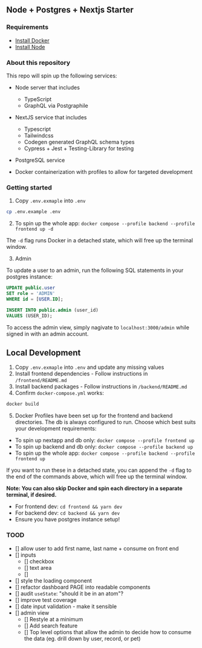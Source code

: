 ## Node + Postgres + Nextjs Starter

### Requirements

- [Install Docker](https://docs.docker.com/engine/install/)
- [Install Node](https://nodejs.org/en/download/prebuilt-installer/current)

### About this repository

This repo will spin up the following services:

- Node server that includes

  - TypeScript
  - GraphQL via Postgraphile

- NextJS service that includes

  - Typescript
  - Tailwindcss
  - Codegen generated GraphQL schema types
  - Cypress + Jest + Testing-Library for testing

- PostgreSQL service

- Docker containerization with profiles to allow for targeted development

### Getting started

1. Copy `.env.exmaple` into `.env`

```bash
cp .env.example .env
```

2. To spin up the whole app: `docker compose --profile backend --profile frontend up -d`

The `-d` flag runs Docker in a detached state, which will free up the terminal window.

3. Admin

To update a user to an admin, run the following SQL statements in your postgres instance:

```sql
UPDATE public.user
SET role = 'ADMIN'
WHERE id = [USER.ID];

INSERT INTO public.admin (user_id)
VALUES (USER_ID);
```

To access the admin view, simply nagivate to `localhost:3000/admin` while signed in with an admin account.

## Local Development

1. Copy `.env.exmaple` into `.env` and update any missing values
2. Install frontend dependencies - Follow instructions in `/frontend/README.md`
3. Install backend packages - Follow instructions in `/backend/README.md`
4. Confirm `docker-compose.yml` works:

```bash
docker build
```

5. Docker Profiles have been set up for the frontend and backend directories. The db is always configured to run. Choose which best suits your development requirements:

- To spin up nextapp and db only: `docker compose --profile frontend up`
- To spin up backend and db only: `docker compose --profile backend up`
- To spin up the whole app: `docker compose --profile backend --profile frontend up`

If you want to run these in a detached state, you can append the `-d` flag to the end of the commands above, which will free up the terminal window.

**Note: You can also skip Docker and spin each directory in a separate terminal, if desired.**

- For frontend dev: `cd frontend && yarn dev`
- For backend dev: `cd backend && yarn dev`
- Ensure you have postgres instance setup!

### TOOD

- [] allow user to add first name, last name + consume on front end
- [] inputs
  - [] checkbox
  - [] text area
  - []
- [] style the loading component
- [] refactor dashboard PAGE into readable components
- [] audit `useState`: "should it be in an atom"?
- [] improve test coverage
- [] date input validation - make it sensible
- [] admin view
  - [] Restyle at a minimum
  - [] Add search feature
  - [] Top level options that allow the admin to decide how to consume the data (eg. drill down by user, record, or pet)
